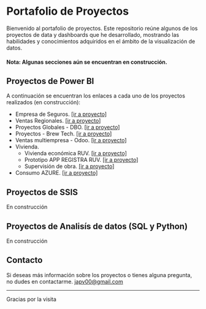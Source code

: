 # Portafolio de Proyectos

Bienvenido al portafolio de proyectos. Este repositorio reúne algunos de los proyectos de data y dashboards que he desarrollado, mostrando las habilidades y conocimientos adquiridos en el ámbito de la visualización de datos.
#### Nota: Algunas secciones aún se encuentran en construcción.

## Proyectos de Power BI

A continuación se encuentran los enlaces a cada uno de los proyectos realizados (en construcción):

- Empresa de Seguros. [[ir a proyecto]](https://github.com/japv00/data-portfolio/blob/main/Seguros/seguros.md)
- Ventas Regionales. [[ir a proyecto]](https://github.com/japv00/data-portfolio/blob/main/VentasRegionales/ventasregionales.md)
- Proyectos Globales - DBO. [[ir a proyecto]](https://github.com/japv00/data-portfolio/blob/main/DBO/dbo.md)  
- Proyectos - Brew Tech. [[ir a proyecto]](https://github.com/japv00/data-portfolio/blob/main/Brewtech/bt.md)
- Ventas multiempresa - Odoo. [[ir a proyecto]](https://github.com/japv00/data-portfolio/blob/main/Comercializadora/com.md)  
- Vivienda.
  - Vivienda económica RUV. [[ir a proyecto]](https://github.com/japv00/data-portfolio/blob/main/Vivienda/economica.md) 
  - Prototipo APP REGISTRA RUV. [[ir a proyecto]](https://github.com/japv00/data-portfolio/blob/main/Vivienda/registra.md)
  - Supervisión de obra. [[ir a proyecto]](https://github.com/japv00/data-portfolio/blob/main/Vivienda/factec.md) 
- Consumo AZURE. [[ir a proyecto]](https://github.com/japv00/data-portfolio/blob/main/Azure/ruv_cost.md)  

  
## Proyectos de SSIS
En construcción

## Proyectos de Analisís de datos (SQL y Python)
En construcción


## Contacto

Si deseas más información sobre los proyectos o tienes alguna pregunta, no dudes en contactarme.
japv00@gmail.com

---

Gracias por la visita
